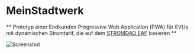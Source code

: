 # MeinStadtwerk
** Prototyp einer Endkunden Progressive Web Application (PWA) für EVUs mit dynamischen Stromtarif, die auf dem [STROMDAO EAF](https://github.com/energychain/STROMDAO_EAFs) basieren **

![Screenshot][screenshot1]

[screenshot1]: ./assets/img/screenshots/screenshots/screenshot_1.jpg "MeinStadtwerk PWA für variable Stromtarife"